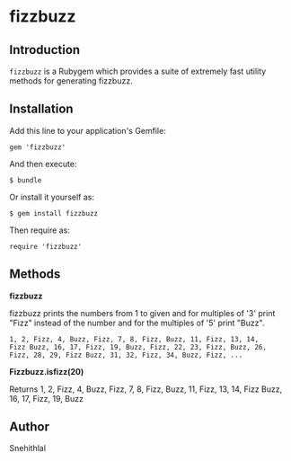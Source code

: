 # fizzbuzz

## Introduction

`fizzbuzz` is a Rubygem which provides a suite of extremely fast utility methods for generating fizzbuzz.


## Installation

Add this line to your application's Gemfile:

```
gem 'fizzbuzz'
```

And then execute:

    $ bundle

Or install it yourself as:

    $ gem install fizzbuzz

Then require as:

    require 'fizzbuzz'

## Methods

**fizzbuzz**

fizzbuzz prints the numbers from 1 to given and for multiples of '3' print "Fizz" instead of the number and for the multiples of '5' print "Buzz".

```
1, 2, Fizz, 4, Buzz, Fizz, 7, 8, Fizz, Buzz, 11, Fizz, 13, 14,
Fizz Buzz, 16, 17, Fizz, 19, Buzz, Fizz, 22, 23, Fizz, Buzz, 26,
Fizz, 28, 29, Fizz Buzz, 31, 32, Fizz, 34, Buzz, Fizz, ...
```

**Fizzbuzz.isfizz(20)**

Returns 1, 2, Fizz, 4, Buzz, Fizz, 7, 8, Fizz, Buzz, 11, Fizz, 13, 14,
Fizz Buzz, 16, 17, Fizz, 19, Buzz

## Author
Snehithlal
